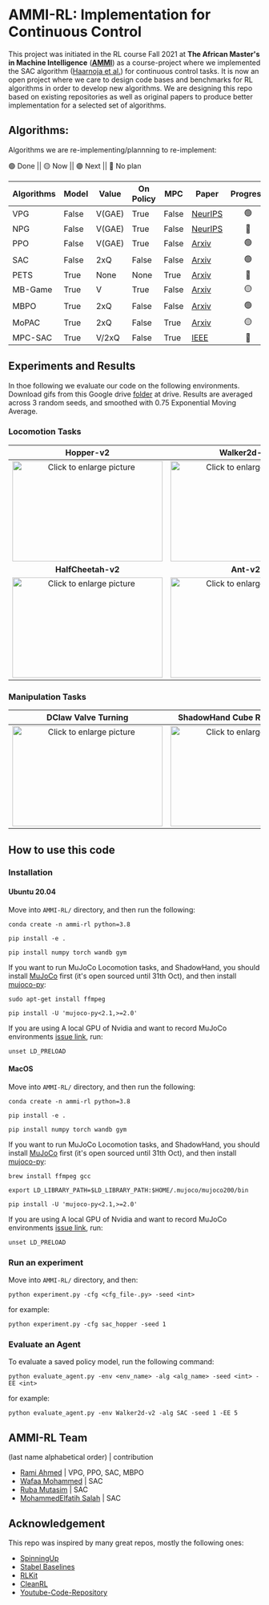 # AMMI-RL: Implementation for Continuous Control

This project was initiated in the RL course Fall 2021 at **The African Master's in Machine Intelligence** ([**AMMI**](https://aimsammi.org/)) as a course-project where we implemented the SAC algorithm ([Haarnoja et al.](https://arxiv.org/abs/1812.05905)) for continuous control tasks. It is now an open project where we care to design code bases and benchmarks for RL algorithms in order to develop new algorithms. We are designing this repo based on existing repositories as well as original papers to produce better implementation for a selected set of algorithms.


## Algorithms:
Algorithms we are re-implementing/plannning to re-implement:

🟢 Done || 🟡 Now || 🟣 Next || 🔴 No plan

| Algorithms | Model | Value | On Policy | MPC | Paper | Progress |
| --- | --- | --- | --- | --- | --- | :---: |
| VPG | False | V(GAE) | True | False | [NeurIPS](https://proceedings.neurips.cc/paper/1999/file/464d828b85b0bed98e80ade0a5c43b0f-Paper.pdf) | 🟢 |
| NPG | False | V(GAE) | True | False | [NeurIPS](http://papers.neurips.cc/paper/2073-a-natural-policy-gradient.pdf) | 🔴 |
| PPO | False | V(GAE) | True | False | [Arxiv](https://arxiv.org/pdf/1707.06347.pdf?ref=https://githubhelp.com) | 🟢 |
| SAC | False | 2xQ | False | False | [Arxiv](https://arxiv.org/abs/1812.05905) | 🟢 |
| PETS | True | None | None | True | [Arxiv](https://arxiv.org/abs/1805.12114) | 🔴 |
| MB-Game | True | V | True | False | [Arxiv](https://arxiv.org/abs/2004.07804) | 🟡 |
| MBPO | True | 2xQ | False | False | [Arxiv](https://arxiv.org/abs/1812.05905) | 🟢 |
| MoPAC | True | 2xQ | False | True | [Arxiv](https://arxiv.org/abs/2103.13842) | 🟡 |
| MPC-SAC | True | V/2xQ | False | True | [IEEE](https://ieeexplore.ieee.org/document/9429677) | 🔴 |


## Experiments and Results

In thoe following we evaluate our code on the following environments. Download gifs from this Google drive [folder](https://drive.google.com/drive/folders/1l5ina4xFu-LdTMeuF0tfgmS6uooMjZqR?usp=sharing) at drive. Results are averaged across 3 random seeds, and smoothed with 0.75 Exponential Moving Average.


### Locomotion Tasks

| **Hopper-v2** | **Walker2d-v2** |
| :---: | :---: |
| <img src="https://github.com/RamiSketcher/AMMI-RL/blob/main/results/Hopper-v2.png" style="width: 300px; max-width: 100%; height: 200" title="Click to enlarge picture" /> | <img src="https://github.com/RamiSketcher/AMMI-RL/blob/main/results/SAC-Walker2d-v2%20.png" style="width: 300px; max-width: 100%; height: 200" title="Click to enlarge picture" /> |
| **HalfCheetah-v2** | **Ant-v2** |
| <img src="https://github.com/RamiSketcher/AMMI-RL/blob/main/results/SAC-HalfCheetah-v2.png" style="width: 300px; max-width: 100%; height: 200" title="Click to enlarge picture" /> | <img src="https://github.com/RamiSketcher/AMMI-RL/blob/main/results/SAC-Ant-v2.png" style="width: 300px; max-width: 100%; height: 200" title="Click to enlarge picture" /> |

### Manipulation Tasks

| **DClaw Valve Turning** | **ShadowHand Cube Re-orientation** |
| :---: | :---: |
| <img src="https://github.com/RamiSketcher/AMMI-RL/blob/main/results/SAC-DClawTurn.png" style="width: 300px; max-width: 100%; height: 200" title="Click to enlarge picture" /> | <img src="https://github.com/RamiSketcher/AMMI-RL/blob/main/results/SAC-SHC.png" style="width: 300px; max-width: 100%; height: 200" title="Click to enlarge picture" /> |



## How to use this code
### Installation
#### Ubuntu 20.04

Move into `AMMI-RL/` directory, and then run the following:

```
conda create -n ammi-rl python=3.8

pip install -e .

pip install numpy torch wandb gym
```

If you want to run MuJoCo Locomotion tasks, and ShadowHand, you should install [MuJoCo](http://www.mujoco.org/) first (it's open sourced until 31th Oct), and then install [mujoco-py](https://github.com/openai/mujoco-py):
```
sudo apt-get install ffmpeg

pip install -U 'mujoco-py<2.1,>=2.0'
```

If you are using A local GPU of Nvidia and want to record MuJoCo environments [issue link](https://github.com/openai/mujoco-py/issues/187#issuecomment-384905400), run:
```
unset LD_PRELOAD
```

#### MacOS

Move into `AMMI-RL/` directory, and then run the following:

```
conda create -n ammi-rl python=3.8

pip install -e .

pip install numpy torch wandb gym
```

If you want to run MuJoCo Locomotion tasks, and ShadowHand, you should install [MuJoCo](http://www.mujoco.org/) first (it's open sourced until 31th Oct), and then install [mujoco-py](https://github.com/openai/mujoco-py):
```
brew install ffmpeg gcc

export LD_LIBRARY_PATH=$LD_LIBRARY_PATH:$HOME/.mujoco/mujoco200/bin

pip install -U 'mujoco-py<2.1,>=2.0'
```

If you are using A local GPU of Nvidia and want to record MuJoCo environments [issue link](https://github.com/openai/mujoco-py/issues/187#issuecomment-384905400), run:
```
unset LD_PRELOAD
```



### Run an experiment

Move into `AMMI-RL/` directory, and then:

```
python experiment.py -cfg <cfg_file-.py> -seed <int>
```
for example:

```
python experiment.py -cfg sac_hopper -seed 1
```

### Evaluate an Agent
To evaluate a saved policy model, run the following command:
```
python evaluate_agent.py -env <env_name> -alg <alg_name> -seed <int> -EE <int>
```
for example:

```
python evaluate_agent.py -env Walker2d-v2 -alg SAC -seed 1 -EE 5
```







## AMMI-RL Team
(last name alphabetical order) | contribution 
- [Rami Ahmed](https://github.com/RamiSketche) | VPG, PPO, SAC, MBPO
- [Wafaa Mohammed](https://github.com/Wafaa014) | SAC
- [Ruba Mutasim](https://github.com/ruba128) | SAC
- [MohammedElfatih Salah](https://github.com/mohammedElfatihSalah) | SAC



## Acknowledgement
This repo was inspired by many great repos, mostly the following ones:
- [SpinningUp](https://github.com/openai/spinningup)
- [Stabel Baselines](https://github.com/hill-a/stable-baselines)
- [RLKit](https://github.com/rail-berkeley/rlkit)
- [CleanRL](https://github.com/vwxyzjn/cleanrl)
- [Youtube-Code-Repository](https://github.com/philtabor/Youtube-Code-Repository)
